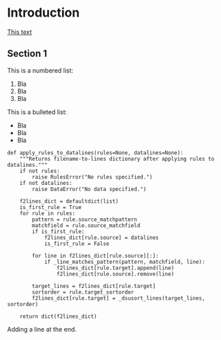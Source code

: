 # Introduction 

[This text](https://github.com/antonbaker/papadam)

## Section 1

This is a numbered list:
1. Bla
1. Bla
1. Bla

This is a bulleted list:
* Bla
* Bla
* Bla

```
def apply_rules_to_datalines(rules=None, datalines=None):
    """Returns filename-to-lines dictionary after applying rules to datalines."""
    if not rules:
        raise RulesError("No rules specified.")
    if not datalines:
        raise DataError("No data specified.")

    f2lines_dict = defaultdict(list)
    is_first_rule = True
    for rule in rules:
        pattern = rule.source_matchpattern
        matchfield = rule.source_matchfield
        if is_first_rule:
            f2lines_dict[rule.source] = datalines
            is_first_rule = False

        for line in f2lines_dict[rule.source][:]:
            if _line_matches_pattern(pattern, matchfield, line):
                f2lines_dict[rule.target].append(line)
                f2lines_dict[rule.source].remove(line)

        target_lines = f2lines_dict[rule.target]
        sortorder = rule.target_sortorder
        f2lines_dict[rule.target] = _dsusort_lines(target_lines, sortorder)

    return dict(f2lines_dict)
```

Adding a line at the end.
